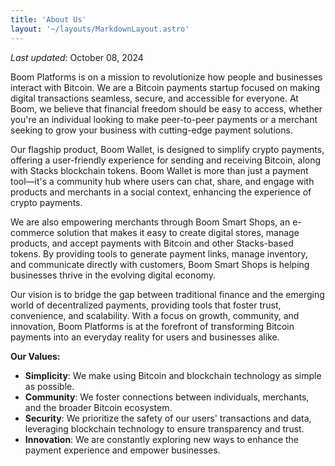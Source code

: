 ```yaml
---
title: 'About Us'
layout: '~/layouts/MarkdownLayout.astro'
---
```


_Last updated_: October 08, 2024

Boom Platforms is on a mission to revolutionize how people and businesses interact with Bitcoin. We are a Bitcoin payments startup focused on making digital transactions seamless, secure, and accessible for everyone. At Boom, we believe that financial freedom should be easy to access, whether you're an individual looking to make peer-to-peer payments or a merchant seeking to grow your business with cutting-edge payment solutions.

Our flagship product, Boom Wallet, is designed to simplify crypto payments, offering a user-friendly experience for sending and receiving Bitcoin, along with Stacks blockchain tokens. Boom Wallet is more than just a payment tool—it's a community hub where users can chat, share, and engage with products and merchants in a social context, enhancing the experience of crypto payments.

We are also empowering merchants through Boom Smart Shops, an e-commerce solution that makes it easy to create digital stores, manage products, and accept payments with Bitcoin and other Stacks-based tokens. By providing tools to generate payment links, manage inventory, and communicate directly with customers, Boom Smart Shops is helping businesses thrive in the evolving digital economy.

Our vision is to bridge the gap between traditional finance and the emerging world of decentralized payments, providing tools that foster trust, convenience, and scalability. With a focus on growth, community, and innovation, Boom Platforms is at the forefront of transforming Bitcoin payments into an everyday reality for users and businesses alike.

**Our Values:**
- **Simplicity**: We make using Bitcoin and blockchain technology as simple as possible.
- **Community**: We foster connections between individuals, merchants, and the broader Bitcoin ecosystem.
- **Security**: We prioritize the safety of our users' transactions and data, leveraging blockchain technology to ensure transparency and trust.
- **Innovation**: We are constantly exploring new ways to enhance the payment experience and empower businesses.


